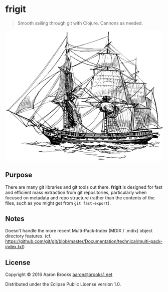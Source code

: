 # frigit

> Smooth sailing through git with Clojure. Cannons as needed.

![Public domain image of Frigate](doc/frigate.png)

## Purpose

There are many git libraries and git tools out there. **frigit** is designed
for fast and efficient mass extraction from git repositories, particularly when
focused on metadata and repo structure (rather than the contents of the files,
such as you might get from `git fast-export`).

## Notes

Doesn't handle the more recent Multi-Pack-Index (MDIX / .mdix) object directory
features.  (cf. https://github.com/git/git/blob/master/Documentation/technical/multi-pack-index.txt)

## License

Copyright © 2016 Aaron Brooks <aaron@brooks1.net>

Distributed under the Eclipse Public License version 1.0.
